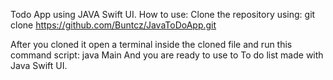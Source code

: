 Todo App using JAVA Swift UI.
How to use:
Clone the repository using: git clone https://github.com/Buntcz/JavaToDoApp.git

After you cloned it open a terminal inside the cloned file and run this command script: java Main
And you are ready to use to To do list made with Java Swift UI.
